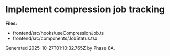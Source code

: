 # Implement compression job tracking

**Files:**
- frontend/src/hooks/useCompressionJob.ts
- frontend/src/components/JobStatus.tsx

Generated 2025-10-27T01:10:32.765Z by Phase 8A.